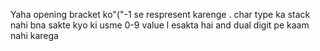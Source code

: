 Yaha opening bracket ko"("-1 se respresent karenge .
char type ka stack nahi bna sakte kyo ki usme 0-9 value l esakta hai and dual digit pe kaam nahi karega